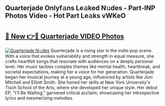 ## Quarterjade Onlyf𝚊ns Le𝚊ked N𝚞des - Part-lNP Photos Video - Hot Part Le𝚊ks vWKeO

# <h2><a href="http://ab85851.deff.icu/?id=Quarterjade">🔗 New 👉🔴 Quarterjade VIDEO Photos</a></h2>

[![Quarterjade N𝚞des](https://i.imgur.com/rIISA9y.gif)](http://ab85851.deff.icu/?id=Quarterjade)
Quarterjade is a rising star in the indie-pop scene. With a voice that evokes vulnerability and strength in equal measure, she crafts heartfelt songs that resonate with audiences on a deeply personal level. Her music tackles complex themes like mental health, heartbreak, and societal expectations, making her a voice for her generation. Quarterjade began her musical journey at a young age, influenced by artists like Joni Mitchell and Elliott Smith. She honed her skills at New York University's Tisch School of the Arts, where she developed her unique style. Her debut EP, "I'll Be Waiting," garnered critical acclaim, showcasing her introspective lyrics and mesmerizing melodies.
